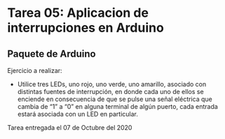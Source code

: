 # Tarea 05: Aplicacion de interrupciones en Arduino 
## Paquete de Arduino

Ejercicio a realizar:

* Utilice tres LEDs, uno rojo, uno verde, uno amarillo, asociado con distintas fuentes de interrupción, en donde cada uno de ellos se enciende en consecuencia de que se pulse una señal eléctrica que cambia de “1” a “0” en alguna terminal de algún puerto, cada entrada estará asociada con un LED en particular.

Tarea entregada el 07 de Octubre del 2020
